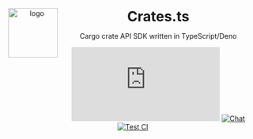 <header>
<img src="https://avatars.githubusercontent.com/u/104574913?s=400&v=4" alt="logo" height="100" align="left">
<h1 style="display: inline">Crates.ts</h1>

Cargo crate API SDK written in TypeScript/Deno

[![GitHub top language](https://img.shields.io/github/languages/top/rust-lang-uz/crates.ts?style=flat-square&logo=github)](https://github.com/rust-lang-uz/crates.ts)
[![Chat](https://img.shields.io/badge/Chat-grey?style=flat-square&logo=telegram)](https://t.me/rustlanguz)
[![Test CI](https://github.com/rust-lang-uz/crates.ts/actions/workflows/test.yml/badge.svg)](https://github.com/rust-lang-uz/crates.ts/actions/workflows/test.yml)

</header>

